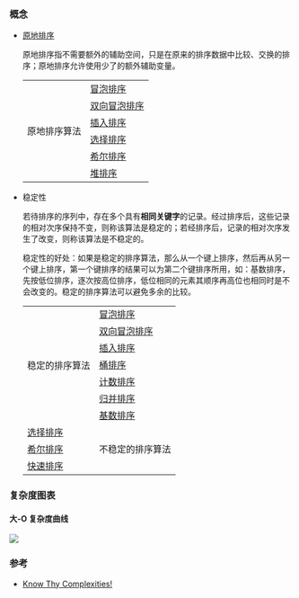 ### 概念

- [原地排序](https://zh.wikipedia.org/wiki/原地算法)

  原地排序指不需要额外的辅助空间，只是在原来的排序数据中比较、交换的排序；原地排序允许使用少了的额外辅助变量。

    <table>
      	<tr>
        	<td rowspan="7">原地排序算法</td>
      	</tr>
      	<tr>
            <td><a href="https://github.com/hexuanzhang/leecode/tree/master/algorithm/javaScript/Sort/BubbleSort">冒泡排序</a></td>
      	</tr>
        <tr>
            <td><a href="https://github.com/hexuanzhang/leecode/tree/master/algorithm/javaScript/Sort/BubbleSort">双向冒泡排序</a></td>
      	</tr>
      	<tr>
            <td><a href="https://github.com/hexuanzhang/leecode/tree/master/algorithm/javaScript/Sort/InsertionSort">插入排序</a></td>
      	</tr>
        <tr>
            <td><a href="https://github.com/hexuanzhang/leecode/tree/master/algorithm/javaScript/Sort/SelectionSort">选择排序</a></td>
      	</tr>
    	<tr>
            <td><a href="https://github.com/hexuanzhang/leecode/tree/master/algorithm/javaScript/Sort/ShellSort">希尔排序</a></td>
      	</tr>
    	<tr>
            <td><a href="https://github.com/hexuanzhang/leecode/tree/master/algorithm/javaScript/Sort/BucketSort">堆排序</a></td>
      	</tr>
    </table>

* 稳定性

  若待排序的序列中，存在多个具有**相同关键字**的记录。经过排序后，这些记录的相对次序保持不变，则称该算法是稳定的；若经排序后，记录的相对次序发生了改变，则称该算法是不稳定的。

  稳定性的好处：如果是稳定的排序算法，那么从一个键上排序，然后再从另一个键上排序，第一个键排序的结果可以为第二个键排序所用，如：基数排序，先按低位排序，逐次按高位排序，低位相同的元素其顺序再高位也相同时是不会改变的。稳定的排序算法可以避免多余的比较。

    <table>
      	<tr>
        	<td rowspan="9">稳定的排序算法</td>
      	</tr>
      	<tr>
            <td><a href="https://github.com/hexuanzhang/leecode/tree/master/algorithm/javaScript/Sort/BubbleSort">冒泡排序</a></td>
      	</tr>
        <tr>
            <td><a href="https://github.com/hexuanzhang/leecode/tree/master/algorithm/javaScript/Sort/BubbleSort">双向冒泡排序</a></td>
      	</tr>
      	<tr>
            <td><a href="https://github.com/hexuanzhang/leecode/tree/master/algorithm/javaScript/Sort/InsertionSort">插入排序</a></td>
      	</tr>
        <tr>
            <td><a href="https://github.com/hexuanzhang/leecode/tree/master/algorithm/javaScript/Sort/BucketSort">桶排序</a></td>
      	</tr>
    	<tr>
            <td><a href="https://github.com/hexuanzhang/leecode/tree/master/algorithm/javaScript/Sort/CountSort">计数排序</a></td>
      	</tr>
    	<tr>
            <td><a href="https://github.com/hexuanzhang/leecode/tree/master/algorithm/javaScript/Sort/MergeSort">归并排序</a></td>
      	</tr>
    	<tr>
            <td><a href="https://github.com/hexuanzhang/leecode/tree/master/algorithm/javaScript/Sort/RadixSort">基数排序</a></td>
      	</tr>
        <tr>
        	<td rowspan="5">不稳定的排序算法</td>
      	</tr>
      	<tr>
            <td><a href="https://github.com/hexuanzhang/leecode/tree/master/algorithm/javaScript/Sort/SelectionSort">选择排序</a></td>
      	</tr>
      	<tr>
            <td><a href="https://github.com/hexuanzhang/leecode/tree/master/algorithm/javaScript/Sort/ShellSort">希尔排序</a></td>
      	</tr>
        <tr>
            <td><a href="https://github.com/hexuanzhang/leecode/tree/master/algorithm/javaScript/Sort/QuickSort">快速排序</a></td>
      	</tr>
    </table>

### 复杂度图表

#### 大-O 复杂度曲线

![](https://blog-1255677601.cossh.myqcloud.com/blog/2019-10-30-100208.jpg)

### 参考

- [Know Thy Complexities!](https://www.bigocheatsheet.com/)
